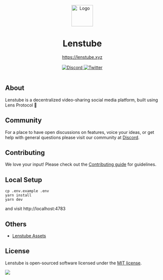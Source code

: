 <div align="center">
    <img src="https://cloudflare-ipfs.com/ipfs/Qmb2oJXiWcSc84ZtvECeLE2NKWwEkhK8R2az4wTxUW69JD" height="70" alt="Logo">
    <h1>Lenstube</h1>
    <a href="https://lenstube.xyz">https://lenstube.xyz</a>
</div>
<br>
<div align="center">
  <a href="https://lenstube.xyz/discord">
       <img src="https://img.shields.io/discord/980882088783913010.svg?label=&logo=discord&logoColor=ffffff&color=7389D8&labelColor=6A7EC2" alt="Discord">
    </a>
    <a href="https://twitter.com/lenstubexyz">
        <img src="https://img.shields.io/twitter/follow/lenstubexyz?label=lenstubexyz&style=flat&logo=twitter&color=1DA1F2" alt="Twitter">
    </a>
</div>
<br>

## About

Lenstube is a decentralized video-sharing social media platform, built using Lens Protocol  🌿

## Community

For a place to have open discussions on features, voice your ideas, or get help with general questions please visit our community at [Discord](https://lenstube.xyz/discord).

## Contributing

We love your input! Please check out the [Contributing guide](/CONTRIBUTING.md) for guidelines.

## Local Setup

```
cp .env.example .env
yarn install
yarn dev
```
and visit http://localhost:4783

## Others

- [Lenstube Assets](https://github.com/sasicodes/lenstube-assets)

## License
Lenstube is open-sourced software licensed under the [MIT license](LICENSE).


[![](https://www.datocms-assets.com/31049/1618983297-powered-by-vercel.svg)](https://vercel.com/?utm_source=Lenstube&utm_campaign=oss)